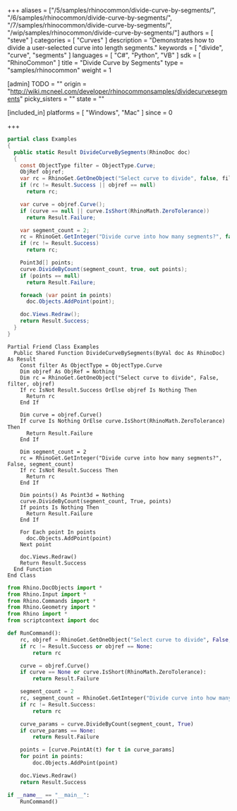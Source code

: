 +++
aliases = ["/5/samples/rhinocommon/divide-curve-by-segments/", "/6/samples/rhinocommon/divide-curve-by-segments/", "/7/samples/rhinocommon/divide-curve-by-segments/", "/wip/samples/rhinocommon/divide-curve-by-segments/"]
authors = [ "steve" ]
categories = [ "Curves" ]
description = "Demonstrates how to divide a user-selected curve into length segments."
keywords = [ "divide", "curve", "segments" ]
languages = [ "C#", "Python", "VB" ]
sdk = [ "RhinoCommon" ]
title = "Divide Curve by Segments"
type = "samples/rhinocommon"
weight = 1

[admin]
TODO = ""
origin = "http://wiki.mcneel.com/developer/rhinocommonsamples/dividecurvesegments"
picky_sisters = ""
state = ""

[included_in]
platforms = [ "Windows", "Mac" ]
since = 0

+++

<div class="codetab-content" id="cs">

```cs
partial class Examples
{
  public static Result DivideCurveBySegments(RhinoDoc doc)
  {
    const ObjectType filter = ObjectType.Curve;
    ObjRef objref;
    var rc = RhinoGet.GetOneObject("Select curve to divide", false, filter, out objref);
    if (rc != Result.Success || objref == null)
      return rc;

    var curve = objref.Curve();
    if (curve == null || curve.IsShort(RhinoMath.ZeroTolerance))
      return Result.Failure;

    var segment_count = 2;
    rc = RhinoGet.GetInteger("Divide curve into how many segments?", false, ref segment_count);
    if (rc != Result.Success)
      return rc;

    Point3d[] points;
    curve.DivideByCount(segment_count, true, out points);
    if (points == null)
      return Result.Failure;

    foreach (var point in points)
      doc.Objects.AddPoint(point);

    doc.Views.Redraw();
    return Result.Success;
  }
}
```

</div>


<div class="codetab-content" id="vb">

```vbnet
Partial Friend Class Examples
  Public Shared Function DivideCurveBySegments(ByVal doc As RhinoDoc) As Result
	Const filter As ObjectType = ObjectType.Curve
	Dim objref As ObjRef = Nothing
	Dim rc = RhinoGet.GetOneObject("Select curve to divide", False, filter, objref)
	If rc IsNot Result.Success OrElse objref Is Nothing Then
	  Return rc
	End If

	Dim curve = objref.Curve()
	If curve Is Nothing OrElse curve.IsShort(RhinoMath.ZeroTolerance) Then
	  Return Result.Failure
	End If

	Dim segment_count = 2
	rc = RhinoGet.GetInteger("Divide curve into how many segments?", False, segment_count)
	If rc IsNot Result.Success Then
	  Return rc
	End If

	Dim points() As Point3d = Nothing
	curve.DivideByCount(segment_count, True, points)
	If points Is Nothing Then
	  Return Result.Failure
	End If

	For Each point In points
	  doc.Objects.AddPoint(point)
	Next point

	doc.Views.Redraw()
	Return Result.Success
  End Function
End Class
```

</div>


<div class="codetab-content" id="py">

```python
from Rhino.DocObjects import *
from Rhino.Input import *
from Rhino.Commands import *
from Rhino.Geometry import *
from Rhino import *
from scriptcontext import doc

def RunCommand():
    rc, objref = RhinoGet.GetOneObject("Select curve to divide", False, ObjectType.Curve)
    if rc != Result.Success or objref == None:
        return rc

    curve = objref.Curve()
    if curve == None or curve.IsShort(RhinoMath.ZeroTolerance):
        return Result.Failure

    segment_count = 2
    rc, segment_count = RhinoGet.GetInteger("Divide curve into how many segments?", False, segment_count)
    if rc != Result.Success:
        return rc

    curve_params = curve.DivideByCount(segment_count, True)
    if curve_params == None:
        return Result.Failure

    points = [curve.PointAt(t) for t in curve_params]
    for point in points:
        doc.Objects.AddPoint(point)

    doc.Views.Redraw()
    return Result.Success

if __name__ == "__main__":
    RunCommand()
```

</div>
